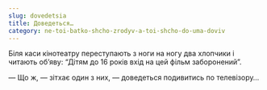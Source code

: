 ```yaml
---
slug: dovedetsia
title: Доведеться…
category: ne-toi-batko-shcho-zrodyv-a-toi-shcho-do-uma-doviv
---
```

Біля каси кінотеатру переступають з ноги на ногу два хлопчики і читають об’яву: “Дітям до 16 років вхід на цей фільм заборонений”.

— Що ж, — зітхає один з них, — доведеться подивитись по телевізору…
